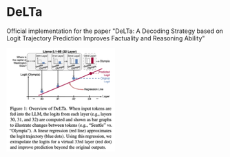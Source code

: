 # DeLTa
Official implementation for the paper "DeLTa: A Decoding Strategy based on Logit Trajectory Prediction Improves Factuality and Reasoning Ability"

<img src="figure1.png" width="50%">
